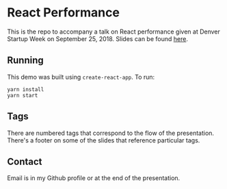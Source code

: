 # React Performance

This is the repo to accompany a talk on React performance given at Denver Startup Week on September 25, 2018. Slides can be found [here](https://docs.google.com/presentation/d/1kyr4vWPdvcnPYXvhDlAqx93nEMjLTBbflhHH5zcnxBI/edit).

## Running

This demo was built using `create-react-app`. To run:

```
yarn install
yarn start
```

## Tags

There are numbered tags that correspond to the flow of the presentation. There's a footer on some of the slides that reference particular tags.

## Contact

Email is in my Github profile or at the end of the presentation.
